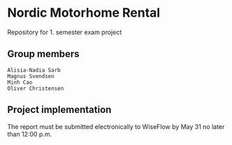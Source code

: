 # Nordic Motorhome Rental
Repository for 1. semester exam project



## Group members

```
Alisia-Nadia Sarb
Magnus Svendsen
Minh Cao
Oliver Christensen
```

## Project implementation

The report must be submitted electronically to WiseFlow by May 31 no later than 12:00 p.m.
